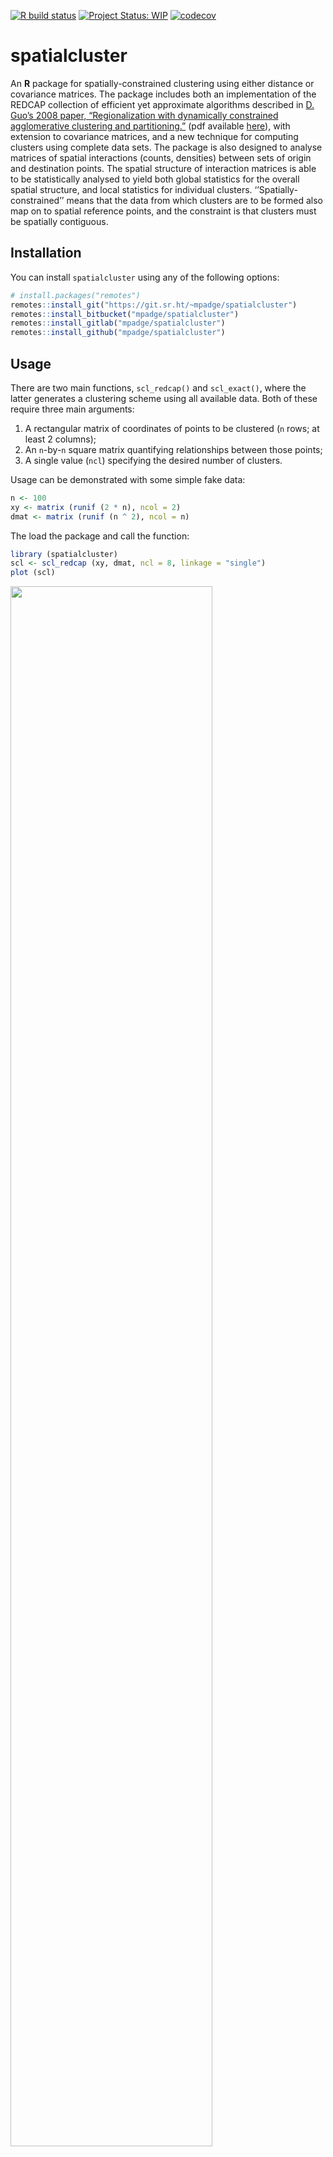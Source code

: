 <!-- README.md is generated from README.Rmd. Please edit that file -->

[![R build
status](https://github.com/mpadge/spatialcluster/workflows/R-CMD-check/badge.svg)](https://github.com/mpadge/spatialcluster/actions?query=workflow%3AR-CMD-check)
[![Project Status:
WIP](http://www.repostatus.org/badges/latest/wip.svg)](http://www.repostatus.org/#wip)
[![codecov](https://codecov.io/gh/mpadge/spatialcluster/branch/master/graph/badge.svg)](https://codecov.io/gh/mpadge/spatialcluster)

# spatialcluster

An **R** package for spatially-constrained clustering using either
distance or covariance matrices. The package includes both an
implementation of the REDCAP collection of efficient yet approximate
algorithms described in [D. Guo’s 2008 paper, “Regionalization with
dynamically constrained agglomerative clustering and
partitioning.”](https://www.tandfonline.com/doi/abs/10.1080/13658810701674970)
(pdf available
[here](https://pdfs.semanticscholar.org/ead1/7df8aaa1aed0e433b3ae1ec1ec5c7e785b2b.pdf)),
with extension to covariance matrices, and a new technique for computing
clusters using complete data sets. The package is also designed to
analyse matrices of spatial interactions (counts, densities) between
sets of origin and destination points. The spatial structure of
interaction matrices is able to be statistically analysed to yield both
global statistics for the overall spatial structure, and local
statistics for individual clusters. ‘’Spatially-constrained’’ means that
the data from which clusters are to be formed also map on to spatial
reference points, and the constraint is that clusters must be spatially
contiguous.

## Installation

You can install `spatialcluster` using any of the following options:

``` r
# install.packages("remotes")
remotes::install_git("https://git.sr.ht/~mpadge/spatialcluster")
remotes::install_bitbucket("mpadge/spatialcluster")
remotes::install_gitlab("mpadge/spatialcluster")
remotes::install_github("mpadge/spatialcluster")
```

## Usage

There are two main functions, `scl_redcap()` and `scl_exact()`, where
the latter generates a clustering scheme using all available data. Both
of these require three main arguments:

1.  A rectangular matrix of coordinates of points to be clustered (`n`
    rows; at least 2 columns);
2.  An `n`-by-`n` square matrix quantifying relationships between those
    points;
3.  A single value (`ncl`) specifying the desired number of clusters.

Usage can be demonstrated with some simple fake data:

``` r
n <- 100
xy <- matrix (runif (2 * n), ncol = 2)
dmat <- matrix (runif (n ^ 2), ncol = n)
```

The load the package and call the function:

``` r
library (spatialcluster)
scl <- scl_redcap (xy, dmat, ncl = 8, linkage = "single")
plot (scl)
```

<!-- ![](man/figures/README-plot-single-1.png) -->

<img src="man/figures/README-plot-single-1.png" width = "80%"/>

``` r
scl <- scl_redcap (xy, dmat, ncl = 8, linkage = "average")
plot (scl)
```

<!-- ![](man/figures/README-plot-average-1.png) -->

<img src="man/figures/README-plot-average-1.png" width = "80%"/>

``` r
scl <- scl_redcap (xy, dmat, ncl = 8, linkage = "complete")
plot (scl)
```

<!-- ![](man/figures/README-plot-complete-1.png) -->

<img src="man/figures/README-plot-complete-1.png" width = "80%"/>

``` r
scl <- scl_full (xy, dmat, ncl = 8, linkage = "single")
plot (scl)
```

<!-- ![](man/figures/README-plot-fullsingle-1.png) -->

<img src="man/figures/README-plot-fullsingle-1.png" width = "80%"/>

``` r
scl <- scl_full (xy, dmat, ncl = 8, linkage = "average")
plot (scl)
```

<!-- ![](man/figures/README-plot-fullaverage-1.png) -->

<img src="man/figures/README-plot-fullaverage-1.png" width = "80%"/>

This example illustrates the universal danger in all clustering
algorithms: they can not fail to produce results, even when the data fed
to them are definitely devoid of any information as in this example.
Clustering algorithms should only be applied to reflect a very specific
hypothesis for why data should be clustered in the first place; spatial
clustering algorithms should only be applied to reflect two very
specific hypothesis for (i) why data should be clustered at all, and
(ii) why those clusters should manifest a spatial pattern.

